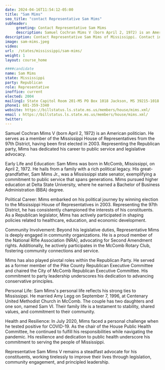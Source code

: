 ```yaml
---
date: 2024-04-16T11:54:12-05:00
title: "Sam Mims"
seo_title: "contact Representative Sam Mims"
subheader:
     greeting: Contact Representative Sam Mims
     description: Samuel Cochran Mims V (born April 2, 1972) is an American politician. He serves as a member of the Mississippi House of Representatives from the 97th District, having been first elected in 2003. Representing the Republican party, Mims has dedicated his career to public service and legislative advocacy.
description: Contact Representative Sam Mims of Mississippi. Contact information for Sam Mims includes email address, phone number, and mailing address.
image: sam-mims.jpeg
video:
url:  /states/mississippi/sam-mims/
weight: 1
layout: course_home

####candidate
name: Sam Mims
state: Mississippi
party: Republican
role: Representative
inoffice: current
elected: 2004
mailing1: State Capitol Room 201-M5 PO Box 1018 Jackson, MS 39215-1018
phone1: 601-359-3340
website: https://billstatus.ls.state.ms.us/members/house/mims.xml/
email : https://billstatus.ls.state.ms.us/members/house/mims.xml/
twitter:
---
```


Samuel Cochran Mims V (born April 2, 1972) is an American politician. He serves as a member of the Mississippi House of Representatives from the 97th District, having been first elected in 2003. Representing the Republican party, Mims has dedicated his career to public service and legislative advocacy.

Early Life and Education:
Sam Mims was born in McComb, Mississippi, on April 2, 1972. He hails from a family with a rich political legacy. His great-grandfather, Sam Mims Jr., was a Mississippi state senator, exemplifying a commitment to public service that spans generations. Mims pursued higher education at Delta State University, where he earned a Bachelor of Business Administration (BBA) degree.

Political Career:
Mims embarked on his political journey by winning election to the Mississippi House of Representatives in 2003. Representing the 97th District, he has consistently championed the interests of his constituents. As a Republican legislator, Mims has actively participated in shaping policies related to healthcare, education, and economic development.

Community Involvement:
Beyond his legislative duties, Representative Mims is deeply engaged in community organizations. He is a proud member of the National Rifle Association (NRA), advocating for Second Amendment rights. Additionally, he actively participates in the McComb Rotary Club, fostering community connections and service.

Mims has also played pivotal roles within the Republican Party. He served as a former member of the Pike County Republican Executive Committee and chaired the City of McComb Republican Executive Committee. His commitment to party leadership underscores his dedication to advancing conservative principles.

Personal Life:
Sam Mims's personal life reflects his strong ties to Mississippi. He married Amy Legg on September 7, 1996, at Centenary United Methodist Church in McComb. The couple has two daughters and one son, named Sam VI. Their family life is a testament to stability, shared values, and commitment to their community.

Health and Resilience:
In July 2020, Mims faced a personal challenge when he tested positive for COVID-19. As the chair of the House Public Health Committee, he continued to fulfill his responsibilities while navigating the pandemic. His resilience and dedication to public health underscore his commitment to serving the people of Mississippi.

Representative Sam Mims V remains a steadfast advocate for his constituents, working tirelessly to improve their lives through legislation, community engagement, and principled leadership.
